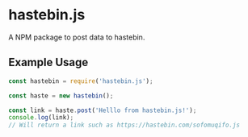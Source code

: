 # hastebin.js

A NPM package to post data to hastebin.

## Example Usage

```js
const hastebin = require('hastebin.js');

const haste = new hastebin();

const link = haste.post('Helllo from hastebin.js!');
console.log(link);
// Will return a link such as https://hastebin.com/sofomuqifo.js
```